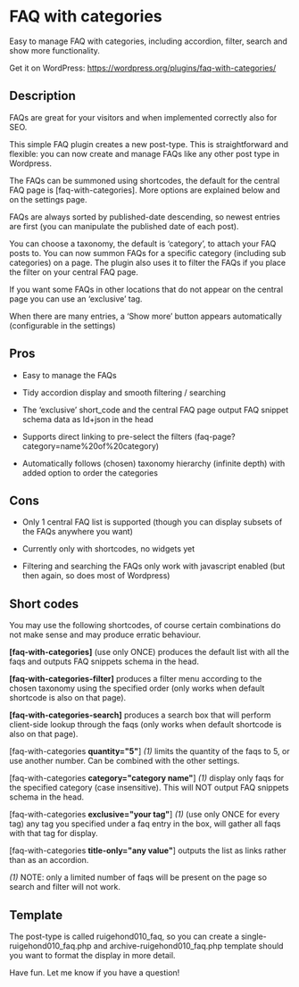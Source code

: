 # FAQ with categories
Easy to manage FAQ with categories, including accordion, filter, search and show more functionality.

Get it on WordPress: <https://wordpress.org/plugins/faq-with-categories/>

## Description

FAQs are great for your visitors and when implemented correctly also for SEO.

This simple FAQ plugin creates a new post-type. This is straightforward and flexible: you can now create and manage FAQs like any other post type in Wordpress.

The FAQs can be summoned using shortcodes, the default for the central FAQ page is [faq-with-categories]. More options are explained below and on the settings page.

FAQs are always sorted by published-date descending, so newest entries are first (you can manipulate the published date of each post).

You can choose a taxonomy, the default is ‘category’, to attach your FAQ posts to. You can now summon FAQs for a specific category (including sub categories) on a page. The plugin also uses it to filter the FAQs if you place the filter on your central FAQ page.

If you want some FAQs in other locations that do not appear on the central page you can use an ‘exclusive’ tag.

When there are many entries, a ‘Show more’ button appears automatically (configurable in the settings)

## Pros

- Easy to manage the FAQs

- Tidy accordion display and smooth filtering / searching

- The ‘exclusive’ short_code and the central FAQ page output FAQ snippet schema data as ld+json in the head

- Supports direct linking to pre-select the filters (faq-page?category=name%20of%20category)

- Automatically follows (chosen) taxonomy hierarchy (infinite depth) with added option to order the categories

## Cons

- Only 1 central FAQ list is supported (though you can display subsets of the FAQs anywhere you want)

- Currently only with shortcodes, no widgets yet

- Filtering and searching the FAQs only work with javascript enabled (but then again, so does most of Wordpress)

## Short codes

You may use the following shortcodes, of course certain combinations do not make sense and may produce erratic behaviour.

**[faq-with-categories]** (use only ONCE) produces the default list with all the faqs and outputs FAQ snippets schema in the head.

**[faq-with-categories-filter]** produces a filter menu according to the chosen taxonomy using the specified order (only works when default shortcode is also on that page).

**[faq-with-categories-search]** produces a search box that will perform client-side lookup through the faqs (only works when default shortcode is also on that page).

[faq-with-categories **quantity="5"**] *(1)* limits the quantity of the faqs to 5, or use another number. Can be combined with the other settings.

[faq-with-categories **category="category name"**] *(1)* display only faqs for the specified category (case insensitive). This will NOT output FAQ snippets schema in the head.

[faq-with-categories **exclusive="your tag"**] *(1)* (use only ONCE for every tag) any tag you specified under a faq entry in the box, will gather all faqs with that tag for display.

[faq-with-categories **title-only="any value"**] outputs the list as links rather than as an accordion.

*(1)* NOTE: only a limited number of faqs will be present on the page so search and filter will not work.

## Template

The post-type is called ruigehond010_faq, so you can create a single-ruigehond010_faq.php and archive-ruigehond010_faq.php template should you want to format the display in more detail.

Have fun. Let me know if you have a question!

